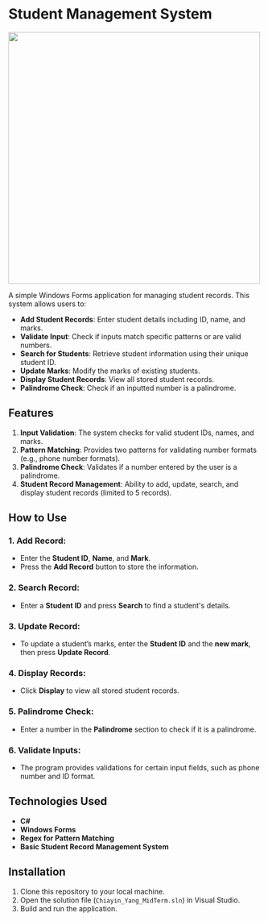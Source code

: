 # Student Management System
<img src="https://github.com/user-attachments/assets/5922fdb4-609a-4624-829b-a20d5f76a07f" width="500" />


A simple Windows Forms application for managing student records. This system allows users to:

- **Add Student Records**: Enter student details including ID, name, and marks.
- **Validate Input**: Check if inputs match specific patterns or are valid numbers.
- **Search for Students**: Retrieve student information using their unique student ID.
- **Update Marks**: Modify the marks of existing students.
- **Display Student Records**: View all stored student records.
- **Palindrome Check**: Check if an inputted number is a palindrome.

## Features

1. **Input Validation**: The system checks for valid student IDs, names, and marks.
2. **Pattern Matching**: Provides two patterns for validating number formats (e.g., phone number formats).
3. **Palindrome Check**: Validates if a number entered by the user is a palindrome.
4. **Student Record Management**: Ability to add, update, search, and display student records (limited to 5 records).

## How to Use

### 1. Add Record:
- Enter the **Student ID**, **Name**, and **Mark**.
- Press the **Add Record** button to store the information.

### 2. Search Record:
- Enter a **Student ID** and press **Search** to find a student's details.

### 3. Update Record:
- To update a student’s marks, enter the **Student ID** and the **new mark**, then press **Update Record**.

### 4. Display Records:
- Click **Display** to view all stored student records.

### 5. Palindrome Check:
- Enter a number in the **Palindrome** section to check if it is a palindrome.

### 6. Validate Inputs:
- The program provides validations for certain input fields, such as phone number and ID format.

## Technologies Used

- **C#**
- **Windows Forms**
- **Regex for Pattern Matching**
- **Basic Student Record Management System**

## Installation

1. Clone this repository to your local machine.
2. Open the solution file (`Chiayin_Yang_MidTerm.sln`) in Visual Studio.
3. Build and run the application.
